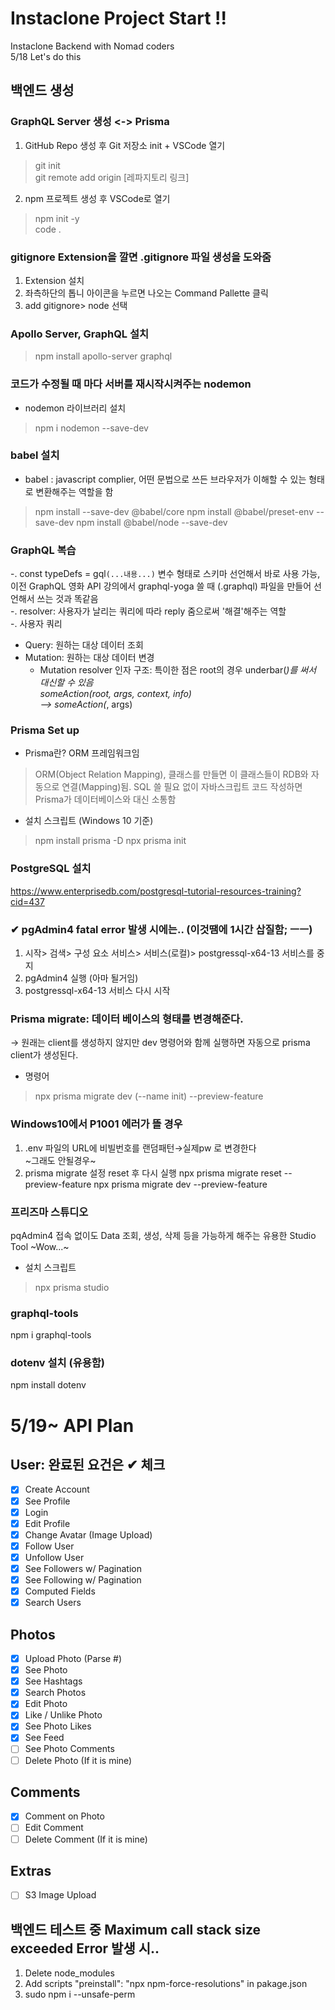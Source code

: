# Instaclone Project Start !!
Instaclone Backend with Nomad coders   
5/18 Let's do this  

## 백엔드 생성

### GraphQL Server 생성 <-> Prisma  

1) GitHub Repo 생성 후 Git 저장소 init + VSCode 열기  
> git init  
> git remote add origin [레파지토리 링크]  
2) npm 프로젝트 생성 후 VSCode로 열기  
> npm init -y  
> code .  
### gitignore Extension을 깔면 .gitignore 파일 생성을 도와줌
1) Extension 설치  
2) 좌측하단의 톱니 아이콘을 누르면 나오는 Command Pallette 클릭  
3) add gitignore> node 선택  


### Apollo Server, GraphQL 설치  
> npm install apollo-server graphql
   
### 코드가 수정될 때 마다 서버를 재시작시켜주는 nodemon
- nodemon 라이브러리 설치
> npm i nodemon --save-dev
### babel 설치
- babel : javascript complier, 어떤 문법으로 쓰든 브라우저가 이해할 수 있는 형태로 변환해주는 역할을 함
> npm install --save-dev @babel/core
> npm install @babel/preset-env --save-dev
> npm install @babel/node --save-dev
### GraphQL 복습

-. const typeDefs = gql`(...내용...)` 변수 형태로 스키마 선언해서 바로 사용 가능, 이전 GraphQL 영화 API 강의에서 graphql-yoga 쓸 때 (.graphql) 파일을 만들어 선언해서 쓰는 것과 똑같음   
-. resolver: 사용자가 날리는 쿼리에 따라 reply 줌으로써 '해결'해주는 역할  
-. 사용자 쿼리  
  - Query: 원하는 대상 데이터 조회  
  - Mutation: 원하는 대상 데이터 변경  
    * Mutation resolver 인자 구조: 특이한 점은 root의 경우 underbar(_)를 써서 대신할 수 있음  
      someAction(root, args, context, info)   
 --> someAction(_, args)  

### Prisma Set up
- Prisma란? ORM 프레임워크임
> ORM(Object Relation Mapping), 클래스를 만들면 이 클래스들이 RDB와 자동으로 연결(Mapping)됨. SQL 쓸 필요 없이 자바스크립트 코드 작성하면 Prisma가 데이터베이스와 대신 소통함
- 설치 스크립트 (Windows 10 기준)  
> npm install prisma -D
> npx prisma init
### PostgreSQL 설치
https://www.enterprisedb.com/postgresql-tutorial-resources-training?cid=437

### ✔ pgAdmin4 fatal error 발생 시에는.. (이것땜에 1시간 삽질함; ㅡㅡ)
1) 시작> 검색> 구성 요소 서비스> 서비스(로컬)> postgressql-x64-13 서비스를 중지  
2) pgAdmin4 실행 (아마 될거임)  
3) postgressql-x64-13 서비스 다시 시작  

### Prisma migrate: 데이터 베이스의 형태를 변경해준다.  
→ 원래는 client를 생성하지 않지만 dev 명령어와 함께 실행하면 자동으로 prisma client가 생성된다.  

- 명령어
> npx prisma migrate dev (--name init) --preview-feature
### Windows10에서 P1001 에러가 뜰 경우
1) .env 파일의 URL에 비빌번호를 랜덤패턴→실제pw 로 변경한다  
~그래도 안될경우~  
2) prisma migrate 설정 reset 후 다시 실행
npx prisma migrate reset --preview-feature
npx prisma migrate dev --preview-feature

### 프리즈마 스튜디오
pqAdmin4 접속 없이도 Data 조회, 생성, 삭제 등을 가능하게 해주는 유용한 Studio Tool ~Wow...~   

- 설치 스크립트   
> npx prisma studio 
### graphql-tools
npm i graphql-tools


### dotenv 설치 (유용함)
npm install dotenv

# 5/19~ API Plan
## User: 완료된 요건은 ✔ 체크
- [x] Create Account
- [x] See Profile
- [x] Login
- [x] Edit Profile
- [x] Change Avatar (Image Upload)
- [x] Follow User
- [x] Unfollow User
- [x] See Followers w/ Pagination
- [x] See Following w/ Pagination
- [x] Computed Fields
- [x] Search Users

## Photos

- [x] Upload Photo (Parse #)
- [x] See Photo
- [x] See Hashtags
- [x] Search Photos
- [x] Edit Photo
- [x] Like / Unlike Photo
- [x] See Photo Likes
- [x] See Feed
- [ ] See Photo Comments
- [ ] Delete Photo (If it is mine)

## Comments

- [x] Comment on Photo
- [ ] Edit Comment
- [ ] Delete Comment (If it is mine)

## Extras

- [ ] S3 Image Upload

## 백엔드 테스트 중 Maximum call stack size exceeded Error 발생 시..
1. Delete node_modules
2. Add scripts "preinstall": "npx npm-force-resolutions" in pakage.json
3. sudo npm i --unsafe-perm